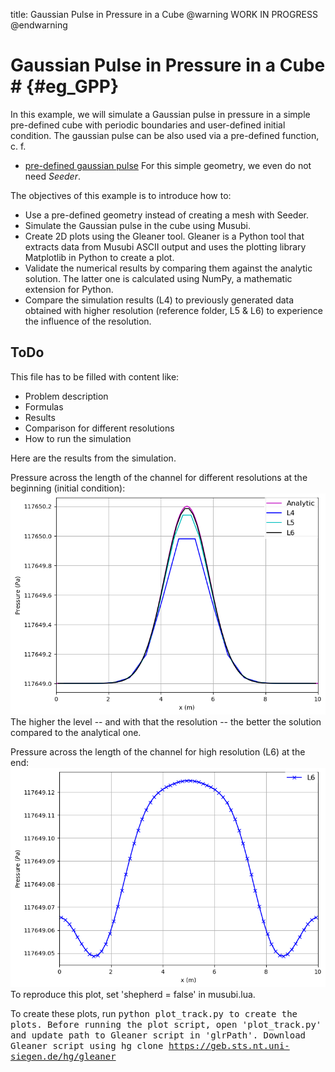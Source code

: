 title: Gaussian Pulse in Pressure in a Cube
@warning WORK IN PROGRESS @endwarning

# Gaussian Pulse in Pressure in a Cube # {#eg_GPP}

In this example, we will simulate a Gaussian pulse in pressure in a simple
pre-defined cube with periodic boundaries and user-defined initial condition.
The gaussian pulse can be also used via a pre-defined function, c. f.
* [pre-defined gaussian pulse](../../../fluid_incompressible/benchmark/gaussianPulse/index.md)
For this simple geometry, we even do not need *Seeder*.

The objectives of this example is to introduce how to:
* Use a pre-defined geometry instead of creating a mesh with Seeder.
* Simulate the Gaussian pulse in the cube using Musubi.
* Create 2D plots using the Gleaner tool. Gleaner is a Python tool that extracts
  data from Musubi ASCII output and uses the plotting library Matplotlib in
  Python to create a plot.
* Validate the numerical results by comparing them against the analytic
  solution. The latter one is calculated using NumPy, a mathematic extension for
  Python.
* Compare the simulation results (L4) to previously generated data obtained with
  higher resolution (reference folder, L5 & L6) to experience the influence of
  the resolution.

## ToDo ##
This file has to be filled with content like:
* Problem description
* Formulas
* Results
* Comparison for different resolutions
* How to run the simulation

Here are the results from the simulation.

Pressure across the length of the channel for different resolutions at the
beginning (initial condition):
![Pressure_Profile-IC](media/Pressure_Profile_t0.png)
The higher the level -- and with that the resolution -- the better the solution
compared to the analytical one.

Pressure across the length of the channel for high resolution (L6) at the end:
![Pressure_Profile](media/Pressure_Profile_t10.png)
To reproduce this plot, set 'shepherd = false' in musubi.lua.

To create these plots, run <tt>python plot_track.py<tt> to create the plots.
Before running the plot script, open 'plot_track.py' and update path to
Gleaner script in 'glrPath'.
Download Gleaner script using
<tt>hg clone https://geb.sts.nt.uni-siegen.de/hg/gleaner</tt>
